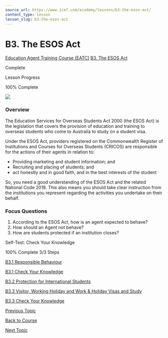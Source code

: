 ```yaml
---
source_url: https://www.icef.com/academy/lessons/b3-the-esos-act/
content_type: lesson
lesson_slug: b3-the-esos-act
---
```


# B3. The ESOS Act

[Education Agent Training Course (EATC)](https://www.icef.com/academy/courses/education-agent-training-course-eatc/) [B3. The ESOS Act](https://www.icef.com/academy/lessons/b3-the-esos-act/)

Complete

Lesson Progress 

100% Complete 

![](https://www.icef.com/academy/wp-content/uploads/2022/09/pexels-suzy-hazelwood-1333742-1024x645.jpg)

### Overview

The Education Services for Overseas Students Act 2000 (the ESOS Act) is the legislation that covers the provision of education and training to overseas students who come to Australia to study on a student visa.

Under the ESOS Act, providers registered on the Commonwealth Register of Institutions and Courses for Overseas Students (CRICOS) are responsible for the actions of their agents in relation to:

  * Providing marketing and student information; and
  * Recruiting and placing of students; and
  * act honestly and in good faith, and in the best interests of the student



So, you need a good understanding of the ESOS Act and the related National Code 2018. This also means you should take clear instruction from the institutions you represent regarding the activities you undertake on their behalf.

### Focus Questions

  1. According to the ESOS Act, how is an agent expected to behave?
  2. How should an Agent not behave?
  3. How are students protected if an institution closes?



Self-Test: Check Your Knowledge

100% Complete  3/3 Steps 

[ B3.1 Responsible Behaviour ](https://www.icef.com/academy/topic/b3-1-responsible-behaviour/)

[ B3.1 Check Your Knowledge ](https://www.icef.com/academy/quizzes/b3-1-check-your-knowledge-2/)

[ B3.2 Protection for International Students ](https://www.icef.com/academy/topic/b3-2-protection-for-international-students/)

[ B3.3 Visitor, Working Holiday and Work & Holiday Visas and Study ](https://www.icef.com/academy/topic/b3-3-visitor-working-holiday-and-work-holiday-visas-and-study/)

[ B3.3 Check Your Knowledge ](https://www.icef.com/academy/quizzes/b3-3-check-your-knowledge-2/)

[ Previous Topic ](https://www.icef.com/academy/topic/b2-5-the-privacy-act-1988/)

[Back to Course](https://www.icef.com/academy/courses/education-agent-training-course-eatc/)

[ Next Topic ](https://www.icef.com/academy/topic/b3-1-responsible-behaviour/)
